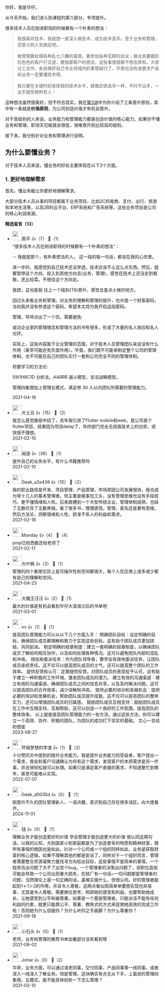 你好，我是华仔。

从今天开始，我们进入到课程的第六部分，专项提升。

很多技术人员在刚进职场的时候都有一个朴素的想法：

> 我很喜欢技术，我就想一直深入做技术，成为技术高手。至于业务和管理，还是让别人去搞定吧。  
>    
> 做管理要处理各种乱七八糟的事情，要参加各种无聊的会议；做业务要跟形形色色的客户打交道，要揣摩客户的想法，这些事情我都不想去掺和。大家分工合作，各自做好自己专业领域内的事情就行了，毕竟也没有谁要求产品和业务一定要懂技术呀。  
>    
> 我只要在关键时刻发挥我的技术水平，就像武侠高手一样，平时不出手，一出手就惊艳所有人！

这种想法虽然很美好，但不符合现实。我在[第3讲](https://time.geekbang.org/column/article/314649)中为你介绍了三条晋升原则，其中有一条就是**价值原则**，为公司创造价值才有机会晋升。

对于高级别的人来说，业务能力和管理能力都是创造价值的核心能力。如果你不懂业务和管理，职场天花板就会很低，很难晋升到比较高的级别。

接下来，我分别针对业务和管理进行说明。

## 为什么要懂业务？

对于技术人员来说，懂业务的好处主要体现在以下3个方面。

### 1. 更好地理解需求

首先，懂业务能让你更好地理解需求。

大部分技术人员从事的项目都属于业务项目，比如2C的电商、支付、出行、旅游和本地生活等，以及2B的云平台、ERP系统和广告系统等，这些业务项目是公司的核心利润来源。
<div><strong>精选留言（13）</strong></div><ul>
<li><img src="https://static001.geekbang.org/account/avatar/00/13/37/e0/23f288ae.jpg" width="30px"><span>周平</span> 👍（7） 💬（1）<div>&quot;很多技术人员在刚进职场的时候都有一个朴素的想法&quot;：

-- 我就是那个，有朴素想法的人。 这一段的每一句话，都说在我的心坎里。


进一步的，我感觉到自己技术还没学透，技术应该不止这么点东西。然后，就要暂停这个方向，投入到其他方向去(业务，管理)，感觉在技术上还没走到极致，还比较菜。不想往这个方向走。


我想，这也是我 往上一个级别(T6)晋升，感觉总差点火候的地方。


回过头来看业务和管理。对业务的理解和管理的提升，也许是一个财富密码，当初我并没有参透这个密码，希望本文将为我开启这段密码。


管理，导师点出了一个坑，需要避免:

成功企业家的管理理念和管理方法的书有很多，形成了大量的名人效应和名人光环。

实际上，这些内容属于企业管理的范围，对于技术人员管理团队来说没有什么作用（甚至可能还有负面作用）。毕竟，我们既不可能来制定整个公司的管理体制，也不可能在自己的团队实行一套和公司完全不同的管理体制。


将要学习的方法论:

5W1H8C1D 分析法，AARRR 漏斗模型，宝洁战略模型。

管理四象限加上管理五模式，满足带 30 人以内团队所需要的管理能力。</div>2021-04-16</li><br/><li><img src="https://static001.geekbang.org/account/avatar/00/11/1d/64/52a5863b.jpg" width="30px"><span>大土豆</span> 👍（15） 💬（2）<div>我怎么感觉像是中招了，去年我引进了Flutter mobile和web，是公司首个flutter项目，结果因为项目delay了，年终部门完全无视我技术上的功劳，绩效很不理想。</div>2021-02-10</li><br/><li><img src="" width="30px"><span>闻道</span> 👍（38） 💬（1）<div>提升自己的业务水平，有什么书籍推荐吗</div>2021-02-10</li><br/><li><img src="" width="30px"><span>Geek_a2e439</span> 👍（10） 💬（2）<div>我的职业路径是开发、项目管理、产品管理，市场原因公司发展很快，我也成为带十几人的基本管理者。但主要是做事包工头，没有管理思维也没有手段技巧，更不懂情绪和人性。后来跳槽到一个大型传统企业，管理体制成熟，也踩了无数坑背了无数黑锅，看了很多书，慢慢感悟。管理，首先还是要有思维，然后方法论，洞察情绪和人性，抓准干系人的利益和需求。</div>2021-02-18</li><br/><li><img src="https://static001.geekbang.org/account/avatar/00/13/16/5b/83a35681.jpg" width="30px"><span>Monday</span> 👍（4） 💬（4）<div> pmp已经悉数还给老师了</div>2021-02-17</li><br/><li><img src="https://static001.geekbang.org/account/avatar/00/11/9a/a6/3bddb98c.jpg" width="30px"><span>大叶枫</span> 👍（3） 💬（1）<div>管理的四个象限实际上是可操作性和空间都很大，每个人在应用上或多或少都有自己的理解和空间。</div>2021-04-23</li><br/><li><img src="https://static001.geekbang.org/account/avatar/00/0f/6b/f8/b4da7936.jpg" width="30px"><span>大魔王汪汪</span> 👍（2） 💬（1）<div>最大的价值是有机会看到华仔大浪淘沙后的书单吧</div>2021-03-01</li><br/><li><img src="https://static001.geekbang.org/account/avatar/00/0f/48/9c/dec1f39e.jpg" width="30px"><span>vv</span> 👍（1） 💬（1）<div>提高团队管理能力可以从以下几个方面入手：
明确团队目标：设定明确的目标，确保团队成员都理解和致力于实现这些目标。这有助于团队成员更加团结，共同前进。
制定明确的规章制度：建立一套明确的规章制度，以确保团队成员了解如何相互协作，以及如何处理各种情况。这可以避免团队内部的混乱和冲突。
授权和委派任务：作为团队领导者，要学会有效地委派任务，让团队成员承担责任。这不仅可以提高团队成员的士气，还可以提高整个团队的工作效率。
提供反馈和认可：定期提供反馈，对团队成员的表现给予认可，这有助于建立一种积极的工作环境，激发团队成员的潜力。
建立有效的沟通渠道：建立有效的沟通渠道，确保团队成员之间的信息共享，以及及时解决问题。这可以提高团队的合作效率，减少误解和冲突。
提供必要的培训和发展机会：提供必要的培训和发展机会，帮助团队成员提升技能，这不仅可以提高团队的整体实力，还可以增强团队成员的归属感。
鼓励团队成员互相支持：鼓励团队成员在工作中互相支持，互相帮助，这可以创造一个良好的工作氛围，提高团队的整体效率。
以上就是提高团队管理能力的一些方法。通过这些方法，你可以建立一个高效、协作、积极的团队，为团队的成功打下坚实的基础。
文心一言给的借鉴</div>2023-08-27</li><br/><li><img src="https://static001.geekbang.org/account/avatar/00/1d/3f/0d/1e8dbb2c.jpg" width="30px"><span>怀揣梦想的学渣</span> 👍（1） 💬（2）<div>十分赞同文中提到的提升业务能力，我是提升业务能力的受益者，客户提出一个需求，我会和客户沟通确认为何有这个需求，发现客户的本质需求是另一件事，并且很轻松就可以处理。如果只是满足客户直接的需求，不知道要忙到哪年，甚至可能难以实现。</div>2022-07-07</li><br/><li><img src="https://thirdwx.qlogo.cn/mmopen/vi_32/xU7Pickem2iaTJjicwKxtabt92oZT4dy1mE66L1C5ibJ8ug4ia3pJr5OvFPUynKY66WbEDjTO4nfAyu9PcNuHY976dA/132" width="30px"><span>Geek_d0035d</span> 👍（0） 💬（1）<div>刚晋升不久的团队管理新人，一语点醒，意识到自己存在很多误区。向大佬看齐。</div>2024-11-01</li><br/><li><img src="https://static001.geekbang.org/account/avatar/00/0f/67/f4/9a1feb59.jpg" width="30px"><span>钱</span> 👍（0） 💬（1）<div>理解业务才能创造更好的价值
学会管理才能创造更大的价值
很认同这两句话，以我的认知，大到国家小到家庭都是为了创造更多的物质和精神财富，做所有事情的根因也是如此。针对一个公司或一个组织同样如此，业务是获取财富的核心逻辑，如果不理解其他的都是妄谈了。同样对于一个组织而言，管理者需要整合资源凝聚力量找寻方向给出目标，这些事情不是简单的事情，一个程序员出问题了大不了出现个bug，一个管理者的决策出问题了，视职位高低可能会导致一个公司出现重大损失，在桔厂有一句话~一切问题都是管理者的问题，当然理论上是一句正确的话，虽难实施什么，但很认同。好的管理者能起到1＋1＞2的作用，并且令人尊敬，这两点看似简简单单要想实现也非易事，尤其是令人尊敬。需要换位思考，照顾她的感受和利益，也要帮助她成长，让她感受到公平和被尊重。如果是一个基层管理者，只能派活不能有任何利益的约束，就更只能靠公平、尊重、教练式的方式来促使她高效的完成工作啦！否则她为什么信服你？为什么听你之手画脚？为什么尊重你？</div>2021-09-18</li><br/><li><img src="https://static001.geekbang.org/account/avatar/00/16/02/e7/20294573.jpg" width="30px"><span>小石头</span> 👍（0） 💬（1）<div>老师，业务和管理的推荐书单加餐部分没有看到呀</div>2021-08-02</li><br/><li><img src="https://static001.geekbang.org/account/avatar/00/10/d0/91/89123507.jpg" width="30px"><span>Johar</span> 👍（0） 💬（2）<div>华哥，业务方面，可以通过请老同事，交付同事，产品同事等一线同事，或者深入一线深入了解业务。但是管理，这块确实有点无从下手，上面说的管理四象限，五模式，能不能具体剖析一下怎么管理？</div>2021-02-10</li><br/>
</ul>
